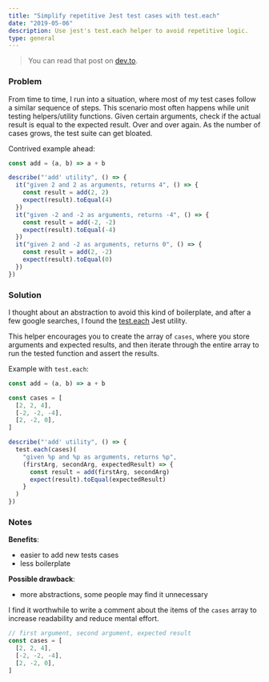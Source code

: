```yaml
---
title: "Simplify repetitive Jest test cases with test.each"
date: "2019-05-06"
description: Use jest's test.each helper to avoid repetitive logic.
type: general
---
```


> You can read that post on [dev.to](https://dev.to/bgord/simplify-repetitive-jest-test-cases-with-test-each-310m).

### Problem

From time to time, I run into a situation, where most of my test cases follow a similar sequence of steps. This scenario most often happens while unit testing helpers/utility functions. Given certain arguments, check if the actual result is equal to the expected result. Over and over again. As the number of cases grows, the test suite can get bloated.

Contrived example ahead:

```js
const add = (a, b) => a + b

describe("'add' utility", () => {
  it("given 2 and 2 as arguments, returns 4", () => {
    const result = add(2, 2)
    expect(result).toEqual(4)
  })
  it("given -2 and -2 as arguments, returns -4", () => {
    const result = add(-2, -2)
    expect(result).toEqual(-4)
  })
  it("given 2 and -2 as arguments, returns 0", () => {
    const result = add(2, -2)
    expect(result).toEqual(0)
  })
})
```

### Solution

I thought about an abstraction to avoid this kind of boilerplate, and after a few google searches, I found the [test.each](https://jestjs.io/docs/en/api#testeachtable-name-fn-timeout) Jest utility.

This helper encourages you to create the array of `cases`, where you store arguments and expected results, and then iterate through the entire array to run the tested function and assert the results.

Example with `test.each`:

```js
const add = (a, b) => a + b

const cases = [
  [2, 2, 4],
  [-2, -2, -4],
  [2, -2, 0],
]

describe("'add' utility", () => {
  test.each(cases)(
    "given %p and %p as arguments, returns %p",
    (firstArg, secondArg, expectedResult) => {
      const result = add(firstArg, secondArg)
      expect(result).toEqual(expectedResult)
    }
  )
})
```

### Notes

**Benefits**:

- easier to add new tests cases
- less boilerplate

**Possible drawback**:

- more abstractions, some people may find it unnecessary

I find it worthwhile to write a comment about the items of the `cases` array to increase readability and reduce mental effort.

```js
// first argument, second argument, expected result
const cases = [
  [2, 2, 4],
  [-2, -2, -4],
  [2, -2, 0],
]
```

